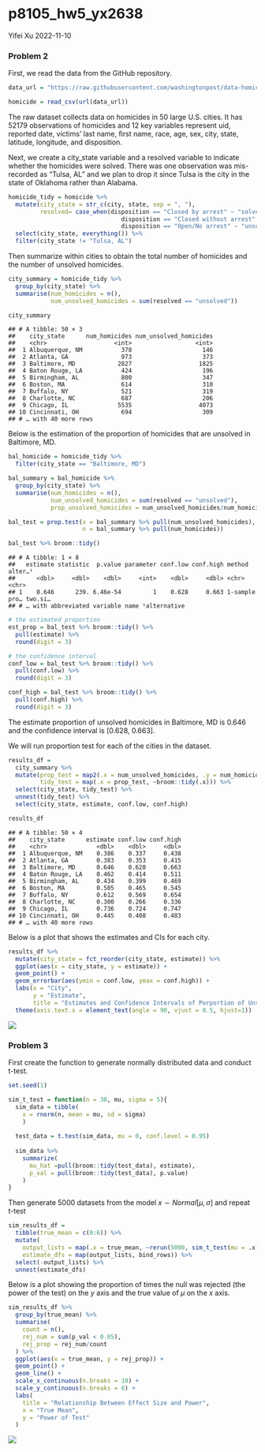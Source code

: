 p8105_hw5_yx2638
================
Yifei Xu
2022-11-10

### Problem 2

First, we read the data from the GitHub repository.

``` r
data_url = "https://raw.githubusercontent.com/washingtonpost/data-homicides/master/homicide-data.csv"

homicide = read_csv(url(data_url)) 
```

The raw dataset collects data on homicides in 50 large U.S. cities. It
has 52179 observations of homicides and 12 key variables represent uid,
reported date, victims’ last name, first name, race, age, sex, city,
state, latitude, longitude, and disposition.

Next, we create a city_state variable and a resolved variable to
indicate whether the homicides were solved. There was one observation
was mis-recorded as “Tulsa, AL” and we plan to drop it since Tulsa is
the city in the state of Oklahoma rather than Alabama.

``` r
homicide_tidy = homicide %>%
  mutate(city_state = str_c(city, state, sep = ", "),
         resolved= case_when(disposition == "Closed by arrest" ~ "solved",
                                disposition == "Closed without arrest" ~ "unsolved",
                                disposition == "Open/No arrest" ~ "unsolved")) %>% 
  select(city_state, everything()) %>%
  filter(city_state != "Tulsa, AL")
```

Then summarize within cities to obtain the total number of homicides and
the number of unsolved homicides.

``` r
city_summary = homicide_tidy %>%
  group_by(city_state) %>%
  summarise(num_homicides = n(),
            num_unsolved_homicides = sum(resolved == "unsolved")) 

city_summary 
```

    ## # A tibble: 50 × 3
    ##    city_state      num_homicides num_unsolved_homicides
    ##    <chr>                   <int>                  <int>
    ##  1 Albuquerque, NM           378                    146
    ##  2 Atlanta, GA               973                    373
    ##  3 Baltimore, MD            2827                   1825
    ##  4 Baton Rouge, LA           424                    196
    ##  5 Birmingham, AL            800                    347
    ##  6 Boston, MA                614                    310
    ##  7 Buffalo, NY               521                    319
    ##  8 Charlotte, NC             687                    206
    ##  9 Chicago, IL              5535                   4073
    ## 10 Cincinnati, OH            694                    309
    ## # … with 40 more rows

Below is the estimation of the proportion of homicides that are unsolved
in Baltimore, MD.

``` r
bal_homicide = homicide_tidy %>%
  filter(city_state == "Baltimore, MD")

bal_summary = bal_homicide %>%
  group_by(city_state) %>%
  summarise(num_homicides = n(),
            num_unsolved_homicides = sum(resolved == "unsolved"),
            prop_unsolved_homicides = num_unsolved_homicides/num_homicides) 

bal_test = prop.test(x = bal_summary %>% pull(num_unsolved_homicides),
                     n = bal_summary %>% pull(num_homicides))

bal_test %>% broom::tidy()
```

    ## # A tibble: 1 × 8
    ##   estimate statistic  p.value parameter conf.low conf.high method        alter…¹
    ##      <dbl>     <dbl>    <dbl>     <int>    <dbl>     <dbl> <chr>         <chr>  
    ## 1    0.646      239. 6.46e-54         1    0.628     0.663 1-sample pro… two.si…
    ## # … with abbreviated variable name ¹​alternative

``` r
# the estimated proportion
est_prop = bal_test %>% broom::tidy() %>%
  pull(estimate) %>%
  round(digit = 3)

# the confidence interval
conf_low = bal_test %>% broom::tidy() %>%
  pull(conf.low) %>%
  round(digit = 3)

conf_high = bal_test %>% broom::tidy() %>%
  pull(conf.high) %>%
  round(digit = 3)
```

The estimate proportion of unsolved homicides in Baltimore, MD is 0.646
and the confidence interval is \[0.628, 0.663\].

We will run proportion test for each of the cities in the dataset.

``` r
results_df = 
  city_summary %>% 
  mutate(prop_test = map2(.x = num_unsolved_homicides, .y = num_homicides, ~prop.test(x = .x, n = .y)),
         tidy_test = map(.x = prop_test, ~broom::tidy(.x))) %>% 
  select(city_state, tidy_test) %>% 
  unnest(tidy_test) %>% 
  select(city_state, estimate, conf.low, conf.high)

results_df
```

    ## # A tibble: 50 × 4
    ##    city_state      estimate conf.low conf.high
    ##    <chr>              <dbl>    <dbl>     <dbl>
    ##  1 Albuquerque, NM    0.386    0.337     0.438
    ##  2 Atlanta, GA        0.383    0.353     0.415
    ##  3 Baltimore, MD      0.646    0.628     0.663
    ##  4 Baton Rouge, LA    0.462    0.414     0.511
    ##  5 Birmingham, AL     0.434    0.399     0.469
    ##  6 Boston, MA         0.505    0.465     0.545
    ##  7 Buffalo, NY        0.612    0.569     0.654
    ##  8 Charlotte, NC      0.300    0.266     0.336
    ##  9 Chicago, IL        0.736    0.724     0.747
    ## 10 Cincinnati, OH     0.445    0.408     0.483
    ## # … with 40 more rows

Below is a plot that shows the estimates and CIs for each city.

``` r
results_df %>%
  mutate(city_state = fct_reorder(city_state, estimate)) %>%
  ggplot(aes(x = city_state, y = estimate)) +
  geom_point() +
  geom_errorbar(aes(ymin = conf.low, ymax = conf.high)) +
  labs(x = "City",
       y = "Estimate",
       title = "Estimates and Confidence Intervals of Porportion of Unsolved Homicides for Each City") +
  theme(axis.text.x = element_text(angle = 90, vjust = 0.5, hjust=1))
```

![](p8105_hw5_yx2638_files/figure-gfm/unnamed-chunk-6-1.png)<!-- -->

### Problem 3

First create the function to generate normally distributed data and
conduct t-test.

``` r
set.seed(1)

sim_t_test = function(n = 30, mu, sigma = 5){
  sim_data = tibble(
    x = rnorm(n, mean = mu, sd = sigma)
    ) 
    
  test_data = t.test(sim_data, mu = 0, conf.level = 0.95)
  
  sim_data %>% 
    summarize(
      mu_hat =pull(broom::tidy(test_data), estimate),
      p_val = pull(broom::tidy(test_data), p.value)
    )
}
```

Then generate 5000 datasets from the model $x \sim Normal[\mu, \sigma]$
and repeat t-test

``` r
sim_results_df = 
  tibble(true_mean = c(0:6)) %>% 
  mutate(
    output_lists = map(.x = true_mean, ~rerun(5000, sim_t_test(mu = .x))),
    estimate_dfs = map(output_lists, bind_rows)) %>% 
  select(-output_lists) %>% 
  unnest(estimate_dfs)
```

Below is a plot showing the proportion of times the null was rejected
(the power of the test) on the $y$ axis and the true value of $\mu$ on
the $x$ axis.

``` r
sim_results_df %>%
  group_by(true_mean) %>%
  summarise(
    count = n(),
    rej_num = sum(p_val < 0.05),
    rej_prop = rej_num/count
  ) %>%
  ggplot(aes(x = true_mean, y = rej_prop)) +
  geom_point() +
  geom_line() + 
  scale_x_continuous(n.breaks = 10) +
  scale_y_continuous(n.breaks = 6) +
  labs(
    title = "Relationship Between Effect Size and Power",
    x = "True Mean",
    y = "Power of Test"
  )
```

![](p8105_hw5_yx2638_files/figure-gfm/unnamed-chunk-9-1.png)<!-- -->

